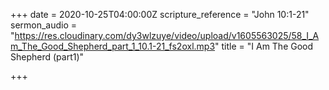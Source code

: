 +++
date = 2020-10-25T04:00:00Z
scripture_reference = "John 10:1-21"
sermon_audio = "https://res.cloudinary.com/dy3wlzuye/video/upload/v1605563025/58_I_Am_The_Good_Shepherd_part_1_10.1-21_fs2oxl.mp3"
title = "I Am The Good Shepherd (part1)"

+++
